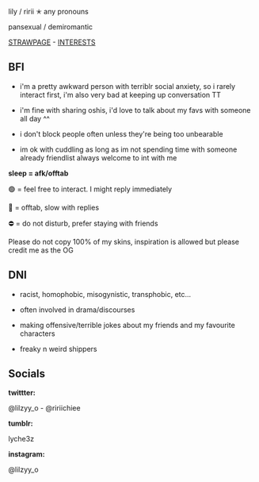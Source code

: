 lily / ririi ✭ any pronouns

pansexual / demiromantic

[STRAWPAGE](https://lyche3z.straw.page/) - [INTERESTS](https://rentry.co/lilzyinterests)

## BFI
- i'm a pretty awkward person with terriblr social anxiety, so i rarely interact first, i'm also very bad at keeping up conversation TT

- i'm fine with sharing oshis, i'd love to talk about my favs with someone all day ^^

- i don't block people often unless they're being too unbearable
- im ok with cuddling as long as im not spending time with someone already
friendlist always welcome to int with me

**sleep = afk/offtab**

🟢 = feel free to interact. I might reply immediately

🌙 = offtab, slow with replies

⛔ = do not disturb, prefer staying with friends

Please do not copy 100% of my skins, inspiration is allowed but please credit me as the OG

## DNI
- racist, homophobic, misogynistic, transphobic, etc...

- often involved in drama/discourses

- making offensive/terrible jokes about my friends and my favourite characters

- freaky n weird shippers

## Socials

**twittter:**

@lilzyy_o - @ririichiee

**tumblr:**

lyche3z

**instagram:**

@lilzyy_o
